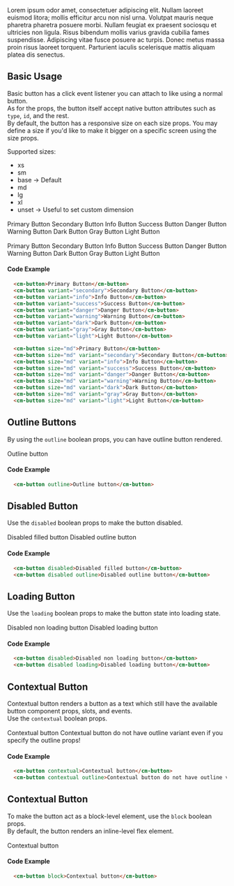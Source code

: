 <p class="text-md text-dark-10 dark:text-gray-40">
  Lorem ipsum odor amet, consectetuer adipiscing elit. Nullam laoreet euismod litora; mollis efficitur arcu non nisl urna. Volutpat mauris neque pharetra pharetra posuere morbi. Nullam feugiat ex praesent sociosqu et ultricies non ligula. Risus bibendum mollis varius gravida cubilia fames suspendisse. Adipiscing vitae fusce posuere ac turpis. Donec metus massa proin risus laoreet torquent. Parturient iaculis scelerisque mattis aliquam platea dis senectus.
</p>

## Basic Usage

Basic button has a click event listener you can attach to like using a normal button.  
As for the props, the button itself accept native button attributes such as `type`, `id`, and the rest.  
By default, the button has a responsive size on each size props. You may define a size if you'd like to make it bigger on a specific screen using the size props.

Supported sizes:

- xs
- sm
- base -> Default
- md
- lg
- xl
- unset -> Useful to set custom dimension

<div style="flex-wrap: wrap; margin-top: 16px;">
  <cm-button>Primary Button</cm-button>
  <cm-button variant="secondary">Secondary Button</cm-button>
  <cm-button variant="info">Info Button</cm-button>
  <cm-button variant="success">Success Button</cm-button>
  <cm-button variant="danger">Danger Button</cm-button>
  <cm-button variant="warning">Warning Button</cm-button>
  <cm-button variant="dark">Dark Button</cm-button>
  <cm-button variant="gray">Gray Button</cm-button>
  <cm-button variant="light">Light Button</cm-button>
</div>

<div style="margin-top: 16px;">
  <cm-button size="md">Primary Button</cm-button>
  <cm-button size="md" variant="secondary">Secondary Button</cm-button>
  <cm-button size="md" variant="info">Info Button</cm-button>
  <cm-button size="md" variant="success">Success Button</cm-button>
  <cm-button size="md" variant="danger">Danger Button</cm-button>
  <cm-button size="md" variant="warning">Warning Button</cm-button>
  <cm-button size="md" variant="dark">Dark Button</cm-button>
  <cm-button size="md" variant="gray">Gray Button</cm-button>
  <cm-button size="md" variant="light">Light Button</cm-button>
</div>

#### Code Example

```html
  <cm-button>Primary Button</cm-button>
  <cm-button variant="secondary">Secondary Button</cm-button>
  <cm-button variant="info">Info Button</cm-button>
  <cm-button variant="success">Success Button</cm-button>
  <cm-button variant="danger">Danger Button</cm-button>
  <cm-button variant="warning">Warning Button</cm-button>
  <cm-button variant="dark">Dark Button</cm-button>
  <cm-button variant="gray">Gray Button</cm-button>
  <cm-button variant="light">Light Button</cm-button>

  <cm-button size="md">Primary Button</cm-button>
  <cm-button size="md" variant="secondary">Secondary Button</cm-button>
  <cm-button size="md" variant="info">Info Button</cm-button>
  <cm-button size="md" variant="success">Success Button</cm-button>
  <cm-button size="md" variant="danger">Danger Button</cm-button>
  <cm-button size="md" variant="warning">Warning Button</cm-button>
  <cm-button size="md" variant="dark">Dark Button</cm-button>
  <cm-button size="md" variant="gray">Gray Button</cm-button>
  <cm-button size="md" variant="light">Light Button</cm-button>
```

## Outline Buttons

By using the `outline` boolean props, you can have outline button rendered.

<div style="margin-top: 16px;">
  <cm-button outline>Outline button</cm-button>
</div>

#### Code Example

```html
  <cm-button outline>Outline button</cm-button>
```

## Disabled Button

Use the `disabled` boolean props to make the button disabled.

<div style="margin-top: 16px;">
  <cm-button disabled>Disabled filled button</cm-button>
  <cm-button disabled outline>Disabled outline button</cm-button>
</div>

#### Code Example

```html
  <cm-button disabled>Disabled filled button</cm-button>
  <cm-button disabled outline>Disabled outline button</cm-button>
```

## Loading Button

Use the `loading` boolean props to make the button state into loading state.

<div style="margin-top: 16px;">
  <cm-button disabled>Disabled non loading button</cm-button>
  <cm-button disabled loading>Disabled loading button</cm-button>
</div>

#### Code Example

```html
  <cm-button disabled>Disabled non loading button</cm-button>
  <cm-button disabled loading>Disabled loading button</cm-button>
```

## Contextual Button

Contextual button renders a button as a text which still have the available button component props, slots, and events.  
Use the `contextual` boolean props.

<div style="margin-top: 16px;">
  <cm-button contextual>Contextual button</cm-button>
  <cm-button contextual outline>Contextual button do not have outline variant even if you specify the outline props!</cm-button>
</div>

#### Code Example

```html
  <cm-button contextual>Contextual button</cm-button>
  <cm-button contextual outline>Contextual button do not have outline variant even if you specify the outline props!</cm-button>
```

## Contextual Button

To make the button act as a block-level element, use the `block` boolean props.  
By default, the button renders an inline-level flex element.

<div style="margin-top: 16px;">
  <cm-button block>Contextual button</cm-button>
</div>

#### Code Example

```html
  <cm-button block>Contextual button</cm-button>
```

